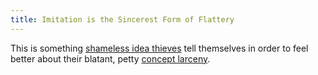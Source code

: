 ```yaml
---
title: Imitation is the Sincerest Form of Flattery
---
```

This is something [shameless idea thieves](/about-me) tell themselves in order to feel better about their blatant, petty <a href="https://quoteinvestigator.com/2013/03/06/artists-steal/" target="_blank">concept larceny</a>.